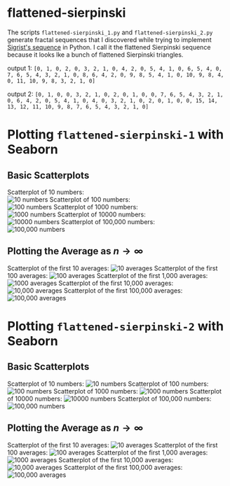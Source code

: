 # flattened-sierpinski
The scripts `flattened-sierpinski_1.py` and `flattened-sierpinski_2.py` generate fractal sequences that I discovered while trying to implement [Sigrist's sequence](https://www.youtube.com/watch?v=j0o-pMIR8uk) in Python. I call it the flattened Sierpinski sequence because it looks lke a bunch of flattened Sierpinski triangles. 

output 1: `[0, 1, 0, 2, 0, 3, 2, 1, 0, 4, 2, 0, 5, 4, 1, 0, 6, 5, 4, 0, 7, 6, 5, 4, 3, 2, 1, 0, 8, 6, 4, 2, 0, 9, 8, 5, 4, 1, 0, 10, 9, 8, 4, 0, 11, 10, 9, 8, 3, 2, 1, 0]`

output 2: `[0, 1, 0, 0, 3, 2, 1, 0, 2, 0, 1, 0, 0, 7, 6, 5, 4, 3, 2, 1, 0, 6, 4, 2, 0, 5, 4, 1, 0, 4, 0, 3, 2, 1, 0, 2, 0, 1, 0, 0, 15, 14, 13, 12, 11, 10, 9, 8, 7, 6, 5, 4, 3, 2, 1, 0]`

# Plotting `flattened-sierpinski-1` with Seaborn
## Basic Scatterplots
Scatterplot of 10 numbers: \
![10 numbers](images/10.png)
Scatterplot of 100 numbers: \
![100 numbers](images/100.png)
Scatterplot of 1000 numbers: \
![1000 numbers](images/1000.png)
Scatterplot of 10000 numbers: \
![10000 numbers](images/10000.png)
Scatterplot of 100,000 numbers: \
![100,000 numbers](images/100000.png)

## Plotting the Average as $n \to \infty$
Scatterplot of the first 10 averages: 
![10 averages](images/average_10.png)
Scatterplot of the first 100 averages:
![100 averages](images/average_100.png)
Scatterplot of the first 1,000 averages:
![1000 averages](images/average_1000.png)
Scatterplot of the first 10,000 averages:
![10,000 averages](images/average_10000.png)
Scatterplot of the first 100,000 averages:
![100,000 averages](images/average_100000.png)

# Plotting `flattened-sierpinski-2` with Seaborn
## Basic Scatterplots
Scatterplot of 10 numbers:
![10 numbers](images/10_2.png)
Scatterplot of 100 numbers:
![100 numbers](images/100_2.png)
Scatterplot of 1000 numbers:
![1000 numbers](images/1000_2.png)
Scatterplot of 10000 numbers:
![10000 numbers](images/10000_2.png)
Scatterplot of 100,000 numbers:
![100,000 numbers](images/100000_2.png)

## Plotting the Average as $n \to \infty$
Scatterplot of the first 10 averages:
![10 averages](images/average_10_2.png)
Scatterplot of the first 100 averages:
![100 averages](images/average_100_2.png)
Scatterplot of the first 1,000 averages:
![1000 averages](images/average_1000_2.png)
Scatterplot of the first 10,000 averages:
![10,000 averages](images/average_10000_2.png)
Scatterplot of the first 100,000 averages:
![100,000 averages](images/average_100000_2.png)